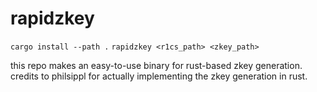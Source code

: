 # rapidzkey

`cargo install --path .`
`rapidzkey <r1cs_path> <zkey_path>`

this repo makes an easy-to-use binary for rust-based zkey generation. credits to philsippl for actually implementing the zkey generation in rust.
